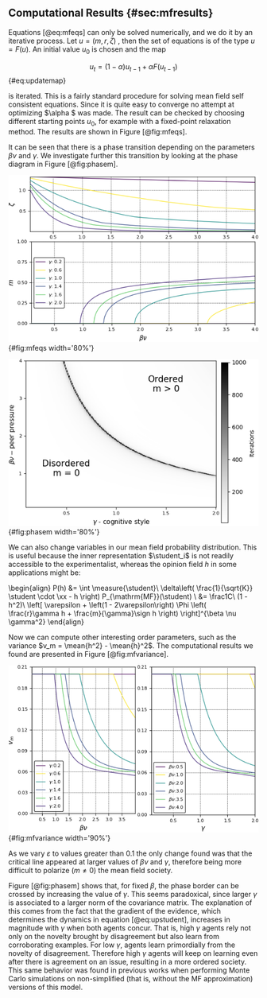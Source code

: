 
## Computational Results {#sec:mfresults}

Equations  [@eq:mfeqs] can only be solved numerically, and we do it by an iterative process. Let  $u=(m,r,\zeta)$ , then the set of equations is  of the type $u= F(u)$. An initial value $u_0$ is chosen and the map

$$ u_t=(1-\alpha) u_{t-1}+ \alpha F(u_{t-1}) $$ {#eq:updatemap}

is iterated. This is a fairly standard procedure for solving mean field self consistent equations. Since it is quite easy to converge no attempt at optimizing $\alpha $ was made. The result can be checked by choosing different starting points $u_0$, for example with a fixed-point relaxation method. The results are shown in Figure [@fig:mfeqs].

It can be seen that there is a phase transition depending on the parameters $\beta\nu$ and $\gamma$. We investigate further this transition by looking at the phase diagram in Figure [@fig:phasem].

![Solutions of equations [@eq:mfeqs]. Top: The normalization of the MF distribution $\zeta$ as a function of the social pressure and number of neighbors ($\beta \nu$). Bottom: The magnetization $m$. The other order parameter $r$ has a similar behavior to $m$.](images/orderparameter.png){#fig:mfeqs width='80%'}

![Phase diagram in the space $\gamma \times \beta\nu$. A phase transition separates an ordered from a disordered phase as signaled by the value of the order parameter $m$. Here, the value of $\varepsilon$  was $0.1$ and as it grows towards $0.5$ the ordered phase decreases.](images/phasetransition.png){#fig:phasem width='80%'}

We can also change variables in our mean field probability distribution. This is useful because the inner representation $\student_i$ is not readily accessible to the experimentalist, whereas the opinion field $h$ in some applications might be:

\begin{align}
    P(h) &= \int \measure{\student}\ \delta\left( \frac{1}{\sqrt{K}} \student \cdot \xx - h \right) P_{\mathrm{MF}}(\student) \\
    &= \frac1C\ (1 - h^2)\ \left[ \varepsilon + \left(1 - 2\varepsilon\right) \Phi \left( \frac{r}\gamma h + \frac{m}{\gamma}\sign h  \right) \right]^{\beta \nu \gamma^2}
\end{align}

Now we can compute other interesting order parameters, such as the variance $v_m = \mean{h^2} - \mean{h}^2$. The computational results we found are presented in Figure [@fig:mfvariance].

![Variance of the field $h$ with respect to selected values of $\beta\nu$ and $\gamma$](images/variance.png){#fig:mfvariance width='90%'}

As we vary $\varepsilon$ to values greater than $0.1$ the only change found was that the critical line appeared at larger values of $\beta\nu$ and $\gamma$, therefore being more difficult to polarize ($m \neq 0$) the mean field society.

Figure [@fig:phasem] shows that, for fixed $\beta$, the phase border can be crossed by increasing the value of $\gamma$. This seems paradoxical, since larger $\gamma$ is associated to a larger norm of the covariance matrix. The explanation of this comes from the fact that the gradient of the evidence, which determines the dynamics in equation [@eq:upstudent], increases in magnitude with $\gamma$ when both agents concur. That is, high $\gamma$ agents rely not only on the novelty brought by disagreement but also learn from corroborating examples. For low $\gamma$, agents learn primordially from the novelty of disagreement. Therefore high $\gamma$ agents will keep on learning even after there is agreement on an issue, resulting in a more ordered society. This same behavior was found in previous works when performing Monte Carlo simulations on non-simplified (that is, without the MF approximation) versions of this model.
